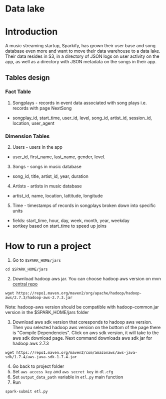 # Data lake

# Introduction

A music streaming startup, Sparkify, has grown their user base and song database even more and want to move their data
warehouse to a data lake. Their data resides in S3, in a directory of JSON logs on user activity on the app, as well as
a directory with JSON metadata on the songs in their app.

## Tables design

### Fact Table

1) Songplays - records in event data associated with song plays i.e. records with page NextSong

- songplay_id, start_time, user_id, level, song_id, artist_id, session_id, location, user_agent

### Dimension Tables

2) Users - users in the app

- user_id, first_name, last_name, gender, level.

3) Songs - songs in music database

- song_id, title, artist_id, year, duration

4) Artists - artists in music database

- artist_id, name, location, lattitude, longitude

5) Time - timestamps of records in songplays broken down into specific units

- fields: start_time, hour, day, week, month, year, weekday
- sortkey based on start_time to speed up joins

# How to run a project

1) Go to `$SPARK_HOME/jars`

```shell
cd $SPARK_HOME/jars
```

2) Download hadoop aws jar. You can choose hadoop aws version on
   mvn [central repo](https://mvnrepository.com/artifact/org.apache.hadoop/hadoop-aws)

```shell
wget https://repo1.maven.org/maven2/org/apache/hadoop/hadoop-aws/2.7.3/hadoop-aws-2.7.3.jar
```

Note: hadoop-aws version should be compatible with hadoop-common.jar version in the $SPARK_HOME/jars folder

3) Download aws sdk version that coresponds to hadoop aws version. Then you selected hadoop aws version on the bottom of
   the page there is "Compile Dependencies". Click on aws sdk version, it will take to the aws sdk download page. Next
   command downloads aws sdk jar for hadoop aws 2.7.3

```shell
wget https://repo1.maven.org/maven2/com/amazonaws/aws-java-sdk/1.7.4/aws-java-sdk-1.7.4.jar
```

4) Go back to project folder
5) Set `aws access key` and `aws secret key` in `dl.cfg`
6) Set `output_data_path` variable in `etl.py` main function
7) Run

```shell
spark-submit etl.py
```